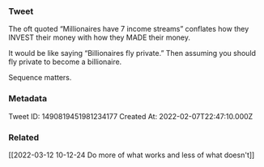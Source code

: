 ### Tweet
The oft quoted “Millionaires have 7 income streams” conflates how they INVEST their money with how they MADE their money.

It would be like saying “Billionaires fly private.” Then assuming you should fly private to become a billionaire.

Sequence matters.

### Metadata
Tweet ID: 1490819451981234177
Created At: 2022-02-07T22:47:10.000Z

### Related
[[2022-03-12 10-12-24 Do more of what works and less of what doesn't]]

